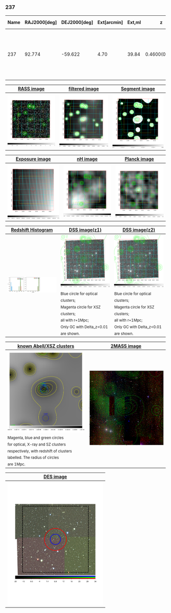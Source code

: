 <div STYLE="page-break-after: always;"></div>

### 237

|Name|RAJ2000[deg]|DEJ2000[deg] |Ext[arcmin]| Ext,ml | z | z_src| C|GC(XSZ,Delta_z<0.01)| GC(OPT,Delta_z<0.01)|GC| R_sig[arcmin] | R500[arcmin] | R500[Mpc]| CRsig[c/s] | CR500[c/s] |L500[1E44 erg/s]|F500[1E-12 erg/s/cm^2]| M500[1E14 Msun]|Tx[keV]|Cnt_sig|Beta|Rc[arcmin]|Comment|Alias|
|---|---|---|---|---|---|------|---|--------|---------|----------|---|---|---|---|---|---|---|---|---|---|---|---|---|---|
|237| 92.774| -59.622| 4.70| 39.84| 0.4600(0.000)| z_xsz| B| -| -| B15, N, PSZ2, Tar| 13.188| 3.279| 1.147| 0.064(0.015)| 0.057(0.014)| 9.088(2.424)| 1.155(0.308)| 7.02(0.82)| 8.35(0.63)| 170.7| 0.749(-0.149+0.161)| 4.509(-1.368+1.249)| $z$ of SZ cluster; An SZ cluster with $z$ = 0.39$/$0.46 and offset = 0.54-0.73 Mpc(1.52-2.07arcmin)| k514|

|[RASS image](../image/237/237_img.pdf)|[filtered image](../image/237/237_fil.pdf)|[Segment image](../image/237/237_seg.pdf)|
|-------------------|--------------------|-------------------|
| <img src="../image/237/237_img.png" width="300">  | <img src="../image/237/237_fil.png" width="300">   | <img src="../image/237/237_seg.png" width="300">  |

|[Exposure image](../image/237/237_mex.pdf)| [nH image](../image/237/237_nh.pdf)| [Planck image](../image/237/237_p.pdf)|
|-------------------|--------------------|-------------------|
|<img src="../image/237/237_mex.png" width="300">   | <img src="../image/237/237_nh.png" width="300">    | <img src="../image/237/237_p.png" width="300"> |

|[Redshift Histogram](../image/237/237_zg.pdf) | [DSS image(z1)](../image/237/237_dss_z1.pdf)      |  [DSS image(z2)](../image/237/237_dss_z2.pdf)    |
|-------------------|--------------------|-------------------|
|<img src="../image/237/237_zg.png" width="300"> |<img src="../image/237/237_dss_z1.png" width="300"> <sub><br>Blue circle for optical clusters; <br>Magenta circle for XSZ clusters; <br>all with r=1Mpc; <br>Only GC with Delta_z<0.01 are shown. </sub>| <img src="../image/237/237_dss_z2.png" width="300"><sub><br>Blue circle for optical clusters; <br>Magenta circle for XSZ clusters; <br>all with r=1Mpc; <br>Only GC with Delta_z<0.01 are shown. </sub> |

|[known Abell/XSZ clusters](../image/237/237_gc.pdf) | [2MASS image](../image/237/237_2mass.pdf)      |
|-------------------|-------------------|
|<img src=../image/237/237_gc.png width="300"> <br><sub>Magenta, blue and green circles <br>for optical, X-ray and SZ clusters <br>respectively, with redshift of clusters <br>labelled. The radius of circles <br>are 1Mpc.</sub>|<img src="../image/237/237_2mass.png" width="300">  |

|[DES image](../image/237/237_des.pdf)   |
|-------------------|
| <img src="../image/237/237_des.pdf" width="300">  |
